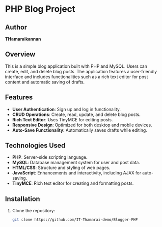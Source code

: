 # PHP Blog Project

## Author
**THamaraikannan**

## Overview
This is a simple blog application built with PHP and MySQL. Users can create, edit, and delete blog posts. The application features a user-friendly interface and includes functionalities such as a rich text editor for post content and automatic saving of drafts.

## Features
- **User Authentication**: Sign up and log in functionality.
- **CRUD Operations**: Create, read, update, and delete blog posts.
- **Rich Text Editor**: Uses TinyMCE for editing posts.
- **Responsive Design**: Optimized for both desktop and mobile devices.
- **Auto-Save Functionality**: Automatically saves drafts while editing.

## Technologies Used
- **PHP**: Server-side scripting language.
- **MySQL**: Database management system for user and post data.
- **HTML/CSS**: Structure and styling of web pages.
- **JavaScript**: Enhancements and interactivity, including AJAX for auto-saving.
- **TinyMCE**: Rich text editor for creating and formatting posts.

## Installation
1. Clone the repository:
   ```bash
   git clone https://github.com/IT-Thamarai-demo/Blogger-PHP
